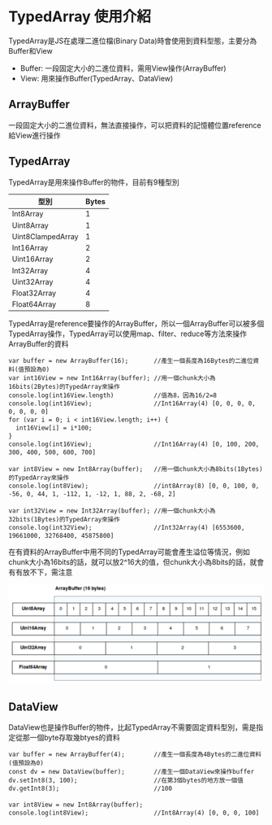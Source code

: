 # TypedArray 使用介紹

TypedArray是JS在處理二進位檔(Binary Data)時會使用到資料型態，主要分為Buffer和View

* Buffer: 一段固定大小的二進位資料，需用View操作(ArrayBuffer)
* View: 用來操作Buffer(TypedArray、DataView)

## ArrayBuffer

一段固定大小的二進位資料，無法直接操作，可以把資料的記憶體位置reference給View進行操作

## TypedArray

TypedArray是用來操作Buffer的物件，目前有9種型別

型別                 | Bytes          
--------------------|:-------
Int8Array           | 1
Uint8Array          | 1 
Uint8ClampedArray   | 1 
Int16Array          | 2       
Uint16Array         | 2       
Int32Array          | 4       
Uint32Array         | 4
Float32Array        | 4
Float64Array        | 8

TypedArray是reference要操作的ArrayBuffer，所以一個ArrayBuffer可以被多個TypedArray操作，TypedArray可以使用map、filter、reduce等方法來操作ArrayBuffer的資料

```
var buffer = new ArrayBuffer(16);       //產生一個長度為16Bytes的二進位資料(值預設為0)
var int16View = new Int16Array(buffer); //用一個chunk大小為16bits(2Bytes)的TypedArray來操作
console.log(int16View.length)           //值為8，因為16/2=8
console.log(int16View);                 //Int16Array(4) [0, 0, 0, 0, 0, 0, 0, 0]
for (var i = 0; i < int16View.length; i++) {
  int16View[i] = i*100;
}
console.log(int16View);                 //Int16Array(4) [0, 100, 200, 300, 400, 500, 600, 700]

var int8View = new Int8Array(buffer);   //用一個chunk大小為8bits(1Bytes)的TypedArray來操作
console.log(int8View);                  //int8Array(8) [0, 0, 100, 0, -56, 0, 44, 1, -112, 1, -12, 1, 88, 2, -68, 2]

var int32View = new Int32Array(buffer); //用一個chunk大小為32bits(1Bytes)的TypedArray來操作
console.log(int32View);                 //Int32Array(4) [6553600, 19661000, 32768400, 45875800]
```
在有資料的ArrayBuffer中用不同的TypedArray可能會產生溢位等情況，例如chunk大小為16bits的話，就可以放2^16大的值，但chunk大小為8bits的話，就會有有放不下，需注意

![ArrayBuffer](https://github.com/ninolin/note/blob/master/JavaScript/images/ArrayBuffer.png)

## DataView

DataView也是操作Buffer的物件，比起TypedArray不需要固定資料型別，需是指定從那一個byte存取幾btyes的資料
```
var buffer = new ArrayBuffer(4);        //產生一個長度為4Bytes的二進位資料(值預設為0)
const dv = new DataView(buffer);        //產生一個DataView來操作buffer
dv.setInt8(3, 100);                     //在第3個bytes的地方放一個值
dv.getInt8(3);                          //100

var int8View = new Int8Array(buffer);
console.log(int8View);                  //Int8Array(4) [0, 0, 0, 100]
```
